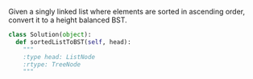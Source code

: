 Given a singly linked list where elements are sorted in ascending order, convert it to a height balanced BST.


```python
class Solution(object):
  def sortedListToBST(self, head):
    """
    :type head: ListNode
    :rtype: TreeNode
    """
```
